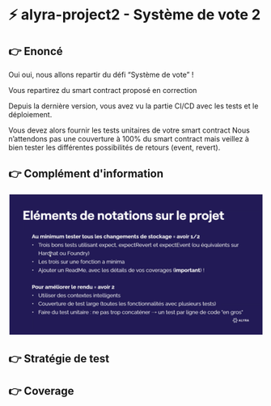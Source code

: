 # ⚡️ alyra-project2 - Système de vote 2

## :point_right: Enoncé

Oui oui, nous allons repartir du défi “Système de vote” !

Vous repartirez du smart contract proposé en correction

Depuis la dernière version, vous avez vu la partie CI/CD avec les tests et le déploiement.

Vous devez alors fournir les tests unitaires de votre smart contract Nous n’attendons pas une couverture à 100% du smart contract mais veillez à bien tester les différentes possibilités de retours (event, revert).

## :point_right: Complément d'information

![alt text](./resources/screenshot.png)

## :point_right: Stratégie de test

## :point_right: Coverage
